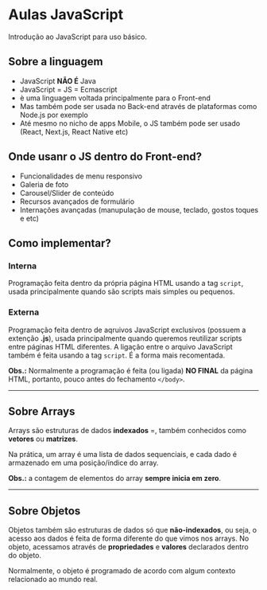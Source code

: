 # Aulas JavaScript

Introdução ao JavaScript para uso básico.

## Sobre a linguagem

- JavaScript **NÃO É** Java
- JavaScript = JS = Ecmascript
- è uma linguagem voltada principalmente para o Front-end 
- Mas também pode ser usada no Back-end através de plataformas como Node.js por exemplo
- Até mesmo no nicho de apps Mobile, o JS também pode ser usado (React, Next.js, React Native etc)

## Onde usanr o JS dentro do Front-end?

- Funcionalidades de menu responsivo
- Galeria de foto
- Carousel/Slider de conteúdo
- Recursos avançados de formulário
- Internações avançadas (manupulação de mouse, teclado, gostos toques e etc)

## Como implementar?

### Interna

Programação feita dentro da própria página HTML usando a tag `script`, usada principalmente quando são scripts mais simples ou pequenos.

### Externa 

Programação feita dentro de aqruivos JavaScript exclusivos  (possuem a extenção **.js**), usada principalmente quando queremos reutilizar scripts entre páginas HTML diferentes. A ligação entre o arquivo JavaScript também é feita usando a tag `script`. É a forma mais recomentada.

**Obs.:** Normalmente a programação é feita (ou ligada) **NO FINAL** da página HTML, portanto, pouco antes do fechamento `</body>`.


---

## Sobre Arrays

Arrays são estruturas de dados **indexados** =, também conhecidos como **vetores** ou **matrizes**.

Na prática, um array é uma lista de dados sequenciais, e cada dado é armazenado em uma posição/índice do array.

**Obs.:** a contagem de elementos do array **sempre inicia em zero**.

---

## Sobre Objetos

Objetos também são estruturas de dados só que **não-indexados**, ou seja, o acesso aos dados é feita de forma diferente do que vimos nos arrays. No objeto, acessamos através de **propriedades** e **valores** declarados dentro do objeto.

Normalmente, o objeto é programado de acordo com algum contexto relacionado ao mundo real.